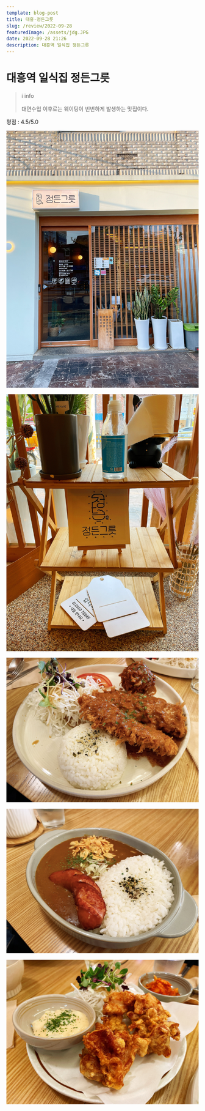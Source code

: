 ```yaml
---
template: blog-post
title: 대흥-정든그릇
slug: /review/2022-09-28
featuredImage: /assets/jdg.JPG
date: 2022-09-28 21:26
description: 대흥역 일식집 정든그릇 
---
```

# 대흥역 일식집 정든그릇 

>ℹ️ info
> 
> 대면수업 이후로는 웨이팅이 빈번하게 발생하는 맛집이다.

평점 : 4.5/5.0

![](images/jdg/0.JPG)

![](images/jdg/1.JPG)

![](images/jdg/IMG_7402.JPG)

![](images/jdg/IMG_7403.JPG)

![](images/jdg/IMG_7405.JPG)






